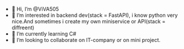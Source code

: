 - 👋 Hi, I’m @ViVA505
- 👀 I’m interested in backend dev(stack = FastAPI), i know python very nice.And sometimes i create my own miniservice or API(stack = diffreent)
- 🌱 I’m currently learning C# 
- 💞️ I’m looking to collaborate on IT-company or on mini project.

<!---
ViVA505/ViVA505 is a ✨ special ✨ repository because its `README.md` (this file) appears on your GitHub profile.
You can click the Preview link to take a look at your changes.
--->
